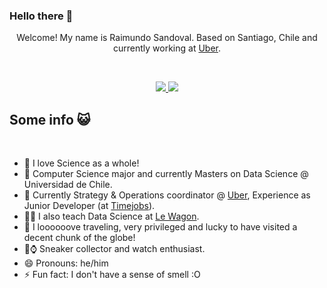 ### Hello there 👋

<div align="center">

Welcome! My name is Raimundo Sandoval. Based on Santiago, Chile and currently working at [Uber](https://www.uber.com/cl/en/about/).

</div>

<br>

<p align="center">
    <a href="https://www.linkedin.com/in/raimundo-sandoval-avila-a38a50138/">
        <img src="https://img.shields.io/badge/LinkedIn-0077B5?style=for-the-badge&logo=linkedin&logoColor=white"/>
    </a>
    <a href="mailto:raimundosandovala@gmail.com">
        <img src="https://img.shields.io/badge/Gmail-D14836?style=for-the-badge&logo=gmail&logoColor=white"/>
    </a>
</p>

## Some info 😺

<br>


- 💙 I love Science as a whole!
- 🏫 Computer Science major and currently Masters on Data Science @ Universidad de Chile.
- 👷 Currently Strategy & Operations coordinator @ [Uber](https://www.uber.com/cl/en/about/), Experience as Junior Developer (at [Timejobs](https://www.timejobs.work/cl)).
- 🧑‍🎓 I also teach Data Science at [Le Wagon](https://www.lewagon.com).
- 🌟 I loooooove traveling, very privileged and lucky to have visited a decent chunk of the globe!
- 👞⌚ Sneaker collector and watch enthusiast.
- 😄 Pronouns: he/him
- ⚡ Fun fact: I don't have a sense of smell :O 

<br>
<br>
